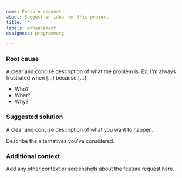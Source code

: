 ```yaml
---
name: Feature request
about: Suggest an idea for this project
title: ''
labels: enhancement
assignees: programmerg

---
```


### Root cause

A clear and concise description of what the problem is. Ex. I'm always frustrated when [...] because [...]

- Who?
- What?
- Why?

### Suggested solution

A clear and concise description of what you want to happen.

Describe the alternatives you've considered.

### Additional context

Add any other context or screenshots about the feature request here.

